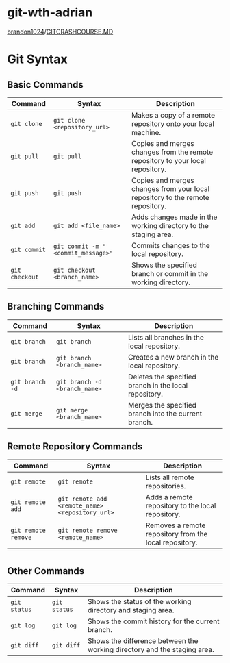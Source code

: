 # git-wth-adrian

[brandon1024](https://gist.github.com/brandon1024)/[GITCRASHCOURSE.MD](https://gist.github.com/brandon1024/14b5f9fcfd982658d01811ee3045ff1e)

# Git Syntax
## Basic Commands
| Command | Syntax | Description |
| --- | --- | --- |
| `git clone` | `git clone <repository_url>` | Makes a copy of a remote repository onto your local machine. |
| `git pull` | `git pull` | Copies and merges changes from the remote repository to your local repository. |
| `git push` | `git push` | Copies and merges changes from your local repository to the remote repository. |
| `git add` | `git add <file_name>` | Adds changes made in the working directory to the staging area. |
| `git commit` | `git commit -m "<commit_message>"` | Commits changes to the local repository. |
| `git checkout` | `git checkout <branch_name>` | Shows the specified branch or commit in the working directory. |

## Branching Commands
| Command | Syntax | Description |
| --- | --- | --- |
| `git branch` | `git branch` | Lists all branches in the local repository. |
| `git branch` | `git branch <branch_name>` | Creates a new branch in the local repository. |
| `git branch -d` | `git branch -d <branch_name>` | Deletes the specified branch in the local repository. |
| `git merge` | `git merge <branch_name>` | Merges the specified branch into the current branch. |

## Remote Repository Commands
| Command | Syntax | Description |
| --- | --- | --- |
| `git remote` | `git remote` | Lists all remote repositories. |
| `git remote add` | `git remote add <remote_name> <repository_url>` | Adds a remote repository to the local repository. |
| `git remote remove` | `git remote remove <remote_name>` | Removes a remote repository from the local repository. |

#

## Other Commands
| Command | Syntax | Description |
| --- | --- | --- |
| `git status` | `git status` | Shows the status of the working directory and staging area. |
| `git log` | `git log` | Shows the commit history for the current branch. |
| `git diff` | `git diff` | Shows the difference between the working directory and the staging area. |
